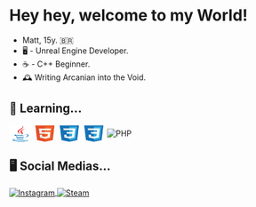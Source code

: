# Hey hey, welcome to my World!

- Matt, 15y. 🇧🇷
- 🖥 - Unreal Engine Developer.
- ☕️ - C++ Beginner.
- 🕰 Writing Arcanian into the Void.

## 📜 Learning...

<div style="display: inline_block">
  <img align="center" alt="Java" height="30" width="40" src="https://raw.githubusercontent.com/devicons/devicon/master/icons/java/java-original.svg">
  <img align="center" alt="HTML" height="30" width="40" src="https://raw.githubusercontent.com/devicons/devicon/master/icons/html5/html5-original.svg">
  <img align="center" alt="CSS" height="30" width="40" src="https://raw.githubusercontent.com/devicons/devicon/master/icons/css3/css3-original.svg">
<img align="center" alt="CSS" height="30" width="40" src="https://raw.githubusercontent.com/devicons/devicon/master/icons/css3/css3-original.svg">
  <img align="center" alt="PHP" height="30" width="40" src="https://upload.wikimedia.org/wikipedia/commons/thumb/2/27/PHP-logo.svg/800px-PHP-logo.svg.png">

</div>

## 🖥️ Social Medias...
<div style="display: inline_block">
  <a href="https://www.instagram.com/ds._.mat" target="_blank">
    <img align="center" alt="Instagram" height="30" width="30" src="https://upload.wikimedia.org/wikipedia/commons/e/e7/Instagram_logo_2016.svg">
  </a>
    <a href="https://steamcommunity.com/id/escolhendo" target="_blank">
    <img align="center" alt="Steam" height="30" width="40" src="https://upload.wikimedia.org/wikipedia/commons/8/83/Steam_icon_logo.svg">
  </a>
</div>
<br>
